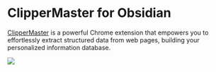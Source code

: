 # ClipperMaster for Obsidian

[ClipperMaster](https://clippermaster.com) is a powerful Chrome extension that empowers you to effortlessly extract structured data from web pages, building your personalized information database.

![](https://clippermaster.com/clippermaster-intro.png)

